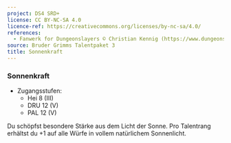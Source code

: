 ```yaml
---
project: DS4 SRD+
license: CC BY-NC-SA 4.0
licence-ref: https://creativecommons.org/licenses/by-nc-sa/4.0/
references: 
  - Fanwerk for Dungeonslayers © Christian Kennig (https://www.dungeonslayers.net/)
source: Bruder Grimms Talentpaket 3
title: Sonnenkraft
---
```


### Sonnenkraft

- Zugangsstufen:
  - Hei 8 (III)
  - DRU 12 (V)
  - PAL 12 (V)

Du schöpfst besondere Stärke aus dem Licht der Sonne. Pro Talentrang erhältst du +1 auf alle Würfe in vollem natürlichem Sonnenlicht.

